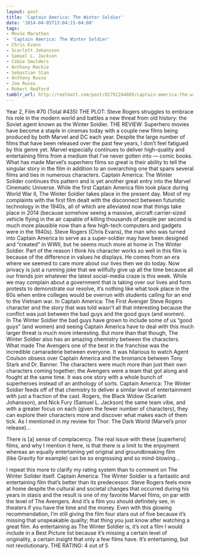```yaml
---
layout: post
title: 'Captain America: The Winter Soldier'
date: '2014-04-05T13:04:15-04:00'
tags:
- Movie Marathon
- 'Captain America: The Winter Soldier'
- Chris Evans
- Scarlett Johansson
- Samuel L. Jackson
- Cobie Smulders
- Anthony Mackie
- Sebastian Stan
- Anthony Russo
- Joe Russo
- Robert Redford
tumblr_url: http://reelmatt.com/post/81791244889/captain-america-the-winter-soldier
---
```



Year 2, Film #70 (Total #435)
THE PLOT: Steve Rogers struggles to embrace his role in the modern world and battles a new threat from old history: the Soviet agent known as the Winter Soldier.
THE REVIEW: Superhero movies have become a staple in cinemas today with a couple new films being produced by both Marvel and DC each year. Despite the large number of films that have been released over the past few years, I don’t feel fatigued by this genre yet. Marvel especially continues to deliver high-quality and entertaining films from a medium that I’ve never gotten into — comic books. What has made Marvel’s superhero films so great is their ability to tell the singular story in the film in addition to an overarching one that spans several films and ties in numerous characters. Captain America: The Winter Solider continues this pattern and is yet another great entry into the Marvel Cinematic Universe.
While the first Captain America film took place during World War II, The Winter Soldier takes place in the present day. Most of my complaints with the first film dealt with the disconnect between futuristic technology in the 1940s, all of which are alleviated now that things take place in 2014 (because somehow seeing a massive, aircraft carrier-sized vehicle flying in the air capable of killing thousands of people per second is much more plausible now than a few high-tech computers and gadgets were in the 1940s). Steve Rogers (Chris Evans), the man who was turned into Captain America to serve as a super-soldier may have been designed and “created” in WWII, but he seems much more at home in The Winter Soldier. Part of the reason I think his character works so well in this film is because of the difference in values he displays. He comes from an era where we seemed to care more about our lives then we do today. Now privacy is just a running joke that we willfully give up all the time because all our friends join whatever the latest social-media craze is this week. While we may complain about a government that is taking over our lives and form protests to demonstrate our resolve, it’s nothing like what took place in the 60s when entire colleges would be overrun with students calling for an end to the Vietnam war. In Captain America: The First Avenger Steve Rogers character and the story that was told wasn’t all that interesting because the conflict was just between the bad guys and the good guys (and women). In The Winter Soldier the bad guys have grown to include some of us “good guys” (and women) and seeing Captain America have to deal with this much larger threat is much more interesting.
But more than that though, The Winter Soldier also has an amazing chemistry between the characters. What made The Avengers one of the best in the franchise was the incredible camaraderie between everyone. It was hilarious to watch Agent Coulson obsess over Captain America and the bromance between Tony Stark and Dr. Banner. The characters were much more than just their own characters coming together; the Avengers were a team that got along and fought at the same time. It was one story with a whole bunch of superheroes instead of an anthology of sorts. Captain America: The Winter Soldier feeds off of that chemistry to deliver a similar level of entertainment with just a fraction of the cast. Rogers, the Black Widow (Scarlett Johansson), and Nick Fury (Samuel L. Jackson) the same team vibe, and with a greater focus on each (given the fewer number of characters), they can explore their characters more and discover what makes each of them tick.
As I mentioned in my review for Thor: The Dark World (Marvel’s prior release)…

There is [a] sense of complacency. The real issue with these [superhero] films, and why I mention it here, is that there is a limit to the enjoyment whereas an equally entertaining yet original and groundbreaking film (like Gravity for example) can be so engrossing and so mind-blowing…

I repeat this more to clarify my rating system than to comment on The Winter Solider itself. Captain America: The Winter Soldier is a fantastic and entertaining film that’s better than its predecessor. Steve Rogers feels more at home despite the cultural and societal changes that occurred during his years in stasis and the result is one of my favorite Marvel films, on par with the level of The Avengers. And it’s a film you should definitely see, in theaters if you have the time and the money. Even with this glowing recommendation, I’m still giving the film four stars out of five because it’s missing that unspeakable quality; that thing you just know after watching a great film. As entertaining as The Winter Soldier is, it’s not a film I would include in a Best Picture list because it’s missing a certain level of originality, a certain insight that only a few films have. It’s entertaining, but not revolutionary.
THE RATING: 4 out of 5
